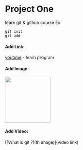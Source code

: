 # Project One

learn git & github course
Ex:
```
git init
git add
```
#### Add Link:
[youtube](https://youtube.com) - learn program
#### Add Image:
<div>
  <img src="https://elzero.org/wp-content/themes/elzero/era/imgs/plans/cpp.png" width="150">
</div>

#### Add Video:
[[What is git ?](th image)](video link)
